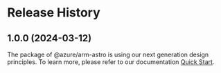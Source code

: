 # Release History
    
## 1.0.0 (2024-03-12)

The package of @azure/arm-astro is using our next generation design principles. To learn more, please refer to our documentation [Quick Start](https://aka.ms/js-track2-quickstart).
